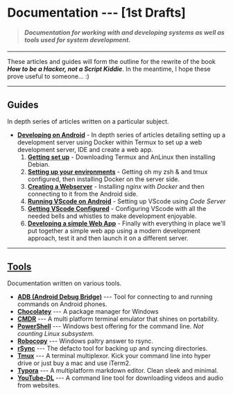 # Documentation --- [1st Drafts]

> #### *Documentation for working with and developing systems as well as tools used for system development.*

---

These articles and guides will form the outline for the rewrite of the book ***How to be a Hacker, not a Script Kiddie***. In the meantime, I hope these prove useful to someone... :)

***

## Guides

In depth series of articles written on a particular subject.

- [__Developing on Android__](guides/developing-on-andrioid/) - In depth series of articles detailing setting up a development server using Docker within Termux to set up a web development server, IDE and create a web app.
  1. [__Getting set up__](#) - Downloading Termux and AnLinux then installing Debian.
  2. [__Setting up your environments__](#) - Getting oh my zsh & and tmux configured, then installing Docker on the server side. 
  3. [__Creating a Webserver__](#) - Installing *nginx* with *Docker* and then connecting to it from the Android side.
  4. [__Running VScode on Android__](#) - Setting up VScode using *Code Server*
  5. [__Getting VScode Configured__](#) - Configuring VScode with all the needed bells and whistles to make development enjoyable.
  6. [__Developing a simple Web App__](#) - Finally with everything in place we'll put together a simple web app using a modern development approach, test it and then launch it on a different server.

---

## [Tools](tools/)

Documentation written on various tools.

- **[ADB (Android Debug Bridge)](tools/adb.md)** --- Tool for connecting to and running commands on Android phones.
- [**Chocolatey**](tools/chocolatey-package-manager.md) --- A package manager for Windows
- **[CMDR](tools/cmder.md)** --- A multi platform terminal emulator that shines on portability.
- **[PowerShell](tools/powershell.md)** --- Windows best offering for the command line. *Not counting Linux subsystem.*
- **[Robocopy](tools/robocopy.md)** --- Windows paltry answer to rsync.
- **[rSync](tools/rsync.md)** --- The defacto tool for backing up and syncing directories.
- **[Tmux](tools/tmux.md)** --- A terminal multiplexor. Kick your command line into hyper drive or just buy a mac and use iTerm2.
- **[Typora](tools/typora.md)** --- A multiplatform markdown editor. Clean sleek and minimal.
- **[YouTube-DL](tools/youtube-dl.md)** --- A command line tool for downloading videos and audio from websites.

